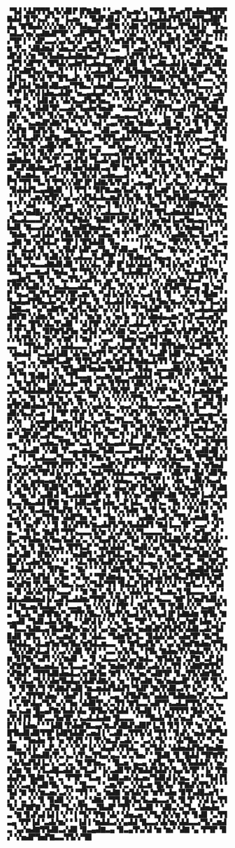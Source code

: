 ▝▜▟▝▟▟▜▜▜▄▜▞▟▊▛▐▛▇▟▇▝▝▃▅▞▚▃▅▞▄▝▜▜▙▝▛▃▅▜▚▟▅▟█▜▜▛▇▟▟▝▊▜▚▃▛▝▅▝▐▃▅▞▝▝█▟▛▟▊▟▝▞▚▟▃▟▐▃▟▟▟▜▜▞▟▞▜▜▄▟█▛▐▟▄▝▇▜▙▟▞▞▞▞▆▞▞▞▜▟▄▃▛▃▟▛▇▝▞▟▇▝▅▜▜▟▉▟▃▞▛▜▟▟▐▞▝▜▚▃▚▟▃▞▅▞▄▟▇▟▛▜▛▝▃▟▛▜▛▜▃▝▉▝▝▞▟▞▝▞▞▛▐▞▅▝▄▝▄▜▟▜▚▃▜▜▚▞▜▛▐▝▝▟▛▃▃▞▄▞▙▞▟▝▃▟▟▝▊▞▆▜▟▜▞▜▙▝▄▜▄▟▉▜▝▟▆▜▚▟▄▝▝▝▆▝▛▃▝▟█▟▆▟▝▟▅▃▛▃▆▜▅▜▞▞▄▃▝▜▝▃▅▟▚▞▞▝█▝▟▝▅▞▚▜▙▃▞▜▅▟▛▟▝▞▆▝▜▞▙▟▆▃▙▟▇▟▅▃▛▜▃▃▄▃▞▟▜▜▞▟▅▜▃▝▅▝▛▝▃▜▜▞▙▜▅▃▛▜▝▟▛▜▚▝█▜▟▞▄▟▆▜▃▟▅▟▄▞▛▛▐▟▉▝▊▝▃▟▇▃▟▟▐▞▅▟▊▃▞▟▉▟▚▜▚▟▇▜▄▞▙▃▄▜▝▝▐▝▝▞▃▟▃▟█▝▄▜▙▜▅▟▇▞▅▞▄▜▞▟▊▝▊▃▟▜▄▝▆▟▐▜▃▝▜▞▟▝▛▝█▜▃▟▚▝▉▞▜▜▝▟▟▃▃▜▜▝█▝▉▟▊▞▛▜▄▜▟▞▛▃▃▝▛▞▟▛▐▟▟▝▆▟▊▟█▃▄▞▜▜▙▃▚▟▅▟▊▃▃▞▄▞▞▟▟▃▃▝▝▟▃▜▛▝▜▃▃▃▚▞▜▜▝▛▐▞▛▟▐▟▅▃▟▟▛▝▅▃▄▟▄▟▚▞▆▝▇▜▝▞▟▞▜▜▛▜▙▞▄▜▜▞▅▝▞▃▟▞▄▟▆▝▚▝▐▟▊▟▚▝▟▞▙▃▟▜▅▜▅▃▝▝▝▞▛▃▚▟▛▞▅▞▝▞▅▝▞▃▛▜▛▃▆▜▝▝▊▞▙▝▟▟▊▜▛▃▃▟▞▜▄▟▅▜▅▟▛▝▚▟▟▃▛▃▝▟▜▜▜▃▃▟▐▜▜▃▜▟█▃▆▟▉▞▃▝▉▜▞▝▊▞▅▝▛▟▄▞▙▝▆▟▛▃▅▃▄▃▄▜▝▞▝▝▐▃▝▟▊▃▝▟▅▜▄▝▆▟▛▞▃▝▚▃▅▟▛▟▇▞▜▝▚▝▟▝▅▟▝▃▄▞▛▟▆▝▆▟█▞▃▟▉▝▅▝▟▝▊▝█▝▆▟▚▞▙▛▇▝▜▟▜▞▙▝▝▟▇▃▙▃▄▝▝▟▊▃▄▝▜▟█▟▃▃▄▞▄▜▛▜▞▃▆▟▊▝▃▟▚▜▞▃▙▜▃▟▛▞▅▛▇▃▄▞▜▞▚▃▞▜▟▜▜▃▟▟▞▞▞▜▙▃▜▞▆▝▛▞▛▞▄▃▄▃▛▝▊▞▃▛▇▞▙▝▃▟█▞▟▜▅▝▛▞▝▃▃▝▚▟▜▞▄▃▞▝▞▝▟▃▚▟▝▜▜▝▞▝▃▃▞▜▃▃▅▝▐▞▟▝▉▞▛▃▞▃▃▜▜▛▐▃▛▃▃▃▄▜▛▟▚▞▅▜▛▟▃▜▞▝▊▝▝▞▙▃▞▟▜▞▆▟▇▟▅▝▟▞▜▞▛▝▃▞▟▜▟▝▜▃▟▞▄▟▐▜▜▝█▟▝▟▟▃▅▝▊▞▙▜▚▃▞▝▛▜▚▟▛▃▛▟█▟▆▃▆▜▚▟▊▟▅▜▟▟▊▃▄▜▛▝▆▞▛▝▄▝▟▝▊▝▊▞▙▝▝▃▛▝▐▟▅▟▄▝▉▃▆▟▃▝▛▃▞▝▞▝▇▝▉▞▟▝▄▟▅▃▃▟▝▝▞▜▟▝▚▜▞▝▅▝▉▞▜▃▆▟▃▜▛▜▝▜▜▝▜▃▜▝▛▜▞▞▟▛▐▛▐▟▇▞▙▜▚▟▝▃▅▃▄▛▐▝▃▞▙▃▞▞▝▞▜▞▙▃▃▝▉▟▟▟▜▃▄▟█▟▊▝▐▝▛▜▝▝▉▛▇▃▆▞▙▟▚▝▝▛▐▃▆▛▐▃▜▞▄▟▃▟▃▞▟▜▝▝▐▞▝▃▆▞▆▜▛▞▄▞▃▞▟▜▟▃▙▃▆▟▚▜▄▜▙▝▉▞▜▝▆▟▜▟▉▃▞▝▅▜▛▞▚▜▝▞▝▟▟▝▝▝▜▞▄▟▅▝▝▞▙▞▄▃▜▝▉▞▞▞▞▝▚▜▅▞▜▝▝▟▞▟█▛▇▟▞▟▅▃▝▃▆▞▅▟█▞▃▞▆▜▚▟▄▜▞▟▝▞▃▟▃▃▙▃▚▛▐▞▆▝█▜▃▟▆▟▟▟▐▃▚▜▚▜▄▞▙▃▟▃▃▃▛▟▝▞▙▜▄▛▇▟▞▝▇▟▉▛▐▟▛▟▟▝▐▞▄▞▆▟▐▃▅▜▅▃▄▃▜▃▙▞▙▟▊▝▇▃▃▟▚▞▄▞▄▝▅▟▇▜▅▟▅▃▝▃▝▞▄▜▛▞▞▛▇▝▅▝▊▞▆▟▅▟▐▝▝▝▟▝▇▟▅▝▃▟▐▟▟▝▐▜▙▜▙▜▛▞▚▟▅▞▜▝▛▝▝▃▟▞▝▝▞▞▄▟▇▞▙▃▜▃▅▜▝▃▃▟▇▝▇▝▅▜▟▃▛▝▜▛▐▝█▜▟▟▊▝▉▃▝▝▝▝▐▝▞▝▅▃▝▜▛▞▛▞▅▝▇▞▝▃▅▃▛▝▟▃▟▝▊▝▄▝▄▜▙▛▐▟▛▃▞▜▄▝▛▟▉▃▅▝▐▜▚▃▞▝▇▞▅▞▄▝▚▞▃▜▃▝▊▜▃▜▟▞▟▝▊▟▊▞▟▞▃▟▃▃▜▃▛▜▛▝▐▝▉▟▆▃▞▜▄▃▄▝▃▝▝▃▝▃▅▝▛▝▜▟▟▜▄▞▅▃▃▟▇▟▊▟▉▝▐▞▞▟▃▝▟▛▐▛▐▟▞▟▟▟▝▝▊▟▐▞▅▜▞▝▐▟▝▝▐▝▜▟▄▝▃▃▆▃▟▝▆▟▄▝▛▝▜▜▞▞▟▞▃▞▜▃▙▟█▃▛▞▞▃▝▞▞▝▆▃▙▟▞▛▇▝▃▃▄▟▆▜▃▝▉▝▅▝▚▃▜▜▞▃▟▜▃▝▄▞▅▝▞▝▞▝▐▝▄▞▝▟▄▞▆▞▟▃▛▝▐▝▃▜▚▜▛▞▙▟▊▞▝▞▅▃▙▃▃▟▟▃▝▝▟▜▃▝▛▞▙▝▟▞▝▞▞▟▜▟▛▜▟▃▄▝█▝▅▟▛▝▅▃▞▜▄▜▜▃▛▜▚▜▛▃▆▞▙▝▚▟▐▞▅▜▞▃▚▃▟▝▊▝█▝▝▃▛▃▜▝█▟▆▝▝▜▄▟▄▟▜▜▙▃▙▞▚▞▟▛▐▟▃▝▊▝▟▃▟▟▐▞▅▃▚▝▊▜▅▞▆▃▞▞▆▞▅▞▜▃▞▟▐▟▇▃▄▝▚▞▚▟▇▜▅▝▅▜▃▜▟▞▚▞▞▟▐▝▝▜▝▜▟▟▛▝▉▞▝▝▅▝▃▟▄▟▃▟▟▟▇▛▇▝▞▟▆▞▙▝▝▃▜▟▝▝▆▞▆▝▄▝▅▞▙▝▚▜▞▟▆▟▄▃▆▞▚▞▛▃▟▃▅▜▞▟▝▟▃▝█▜▞▟▃▜▚▟▉▝▝▟▐▜▛▝▞▟▞▃▛▃▟▟▃▞▛▞▃▞▆▝▐▝▚▝▆▝▞▛▐▜▜▝▛▝▅▜▃▝▉▛▇▜▟▜▅▝▆▜▟▝▅▜▞▟▇▝▅▞▃▞▃▜▃▟▇▞▅▜▟▜▛▞▙▟▞▜▞▞▙▜▜▞▞▝▇▞▚▞▆▛▐▝▆▟▝▝▃▃▞▝▜▟▅▞▅▟▜▜▝▟▄▝▞▝▊▞▄▟▜▞▆▝▞▃▃▝▝▜▜▟▄▜▝▃▚▟▟▃▃▃▚▝▝▟▚▃▞▟▄▟▚▞▙▝▜▝█▜▜▟▆▞▟▃▛▜▛▝▛▞▝▟▅▟▟▝▚▃▙▟▐▟▉▝▟▞▅▞▆▜▜▝▚▞▚▞▙▝▉▝▟▃▟▛▐▟█▝▅▟▃▝▃▟▝▞▛▃▝▃▄▝▃▝▅▟▇▜▃▟▛▝▊▜▜▃▛▃▆▞▆▜▃▛▇▟▆▃▙▜▜▝▟▃▞▞▄▝█▟▇▞▆▝▜▞▄▞▝▝▞▝▚▝▅▝▇▜▄▟▉▜▅▟▆▝▇▟▉▃▙▝▉▟▄▝▃▃▃▟█▞▟▞▞▟▆▝▟▝▉▞▜▝▜▝▉▟█▟▝▞▅▝▜▜▃▃▄▝▄▃▆▞▄▞▝▃▟▟▟▟▝▜▃▟▊▞▚▜▝▃▝▞▙▟▟▃▃▝▇▝▆▜▞▝▐▟▊▞▙▟▅▝▜▜▝▃▙▝▊▜▜▜▝▟█▞▟▝▞▃▝▝▐▞▃▝▛▟▉▞▛▝▅▃▙▞▜▟▟▟▇▟▛▟▟▃▞▃▟▞▙▃▛▞▚▜▙▜▛▃▛▃▚▞▟▜▛▝▆▞▚▟▐▃▆▟▇▟▛▞▄▝▃▝▇▝▄▝▟▝▆▝▄▝▇▃▝▜▚▝▅▝▞▞▞▞▛▜▅▝▞▃▃▜▟▃▚▝▝▃▞▜▟▝▉▟▆▜▛▟▉▟▅▟▞▜▜▞▛▝▃▜▝▞▄▟▞▟▃▝▄▃▞▝▟▟▄▃▞▃▄▃▅▞▚▝▉▃▛▜▄▜▝▟▉▞▙▃▛▃▅▝▐▝▜▛▐▜▚▛▐▞▚▞▆▃▝▝▞▟▜▞▝▟▆▝▞▟▜▞▜▞▄▜▃▃▄▃▛▃▛▞▅▝▝▞▄▟▄▟▊▃▅▃▜▟▚▃▚▃▅▜▄▜▜▃▃▜▅▝▞▞▆▞▅▞▞▝▉▃▆▜▄▜▃▝▆▃▞▞▄▃▛▞▆▛▐▟▜▞▟▝▐▟▃▜▚▝▅▃▄▝▉▝▚▟▜▝▛▟▆▞▄▟▞▛▐▃▆▟▃▞▛▟▇▝▚▟▛▟▛▃▟▜▄▃▝▝▊▜▟▝▐▜▚▞▜▃▜▝▐▟▝▟▉▃▜▜▞▝▄▝▅▝▆▃▚▃▛▞▃▃▄▝▚▜▝▝▄▟▅▃▜▜▙▞▚▃▙▝▄▞▙▃▄▟▞▟▃▃▛▃▛▝▅▞▛▃▝▝▛▟▝▜▞▜▛▜▝▝▚▟▃▟▊▝▞▟▊▝▛▃▄▃▆▟▃▞▜▟▊▃▃▃▛▜▟▝▚▞▚▝▇▝▇▞▅▝▄▟▉▟█▝▞▃▛▝▐▝▜▃▟▃▃▞▜▃▃▜▃▜▝▛▇▞▅▝▃▝▄▃▆▟▟▟▞▃▄▜▟▃▄▜▙▝▛▜▅▜▟▟▃▜▄▃▞▃▙▞▜▜▛▟▜▜▚▝▇▝▃▃▆▟▛▞▚▛▐▞▝▜▞▝▞▟▚▛▇▃▃▝▇▝▆▜▅▟▛▃▞▟▞▜▞▜▛▟▐▞▄▞▃▟▅▝▆▟▞▜▜▟▟▃▅▃▅▞▃▃▅▝▝▟█▞▛▝█▟▝▟▉▜▅▟▝▟▚▝▄▟▄▃▄▞▛▟▝▟▄▝▆▝▄▟▚▝▟▟▄▃▝▃▜▜▞▛▐▝▝▟▅▝▐▟▉▞▙▃▟▝▊▝▄▜▙▜▞▝▉▟▉▜▄▜▝▜▚▞▟▜▟▞▝▟▄▞▟▛▐▜▄▜▟▟▚▝▟▞▆▃▙▜▝▝▊▟▇▝▞▜▅▝▟▝▄▟▊▟▝▜▃▟▟▟▆▜▛▝▅▝▉▝▛▞▅▞▚▟█▜▚▟▇▝▜▞▆▛▐▃▟▞▄▟▉▃▃▜▙▃▟▟▐▛▇▝▆▝▐▟▉▃▆▛▐▟▅▝▃▛▐▟▃▝▚▜▚▃▝▜▙▝▞▞▞▟▆▝▅▞▄▝▄▜▞▝▉▃▟▃▜▜▄▛▇▝▞▝▆▝▇▝▐▝▛▃▜▟▆▝▇▝█▝▆▝▟▞▝▝▛▟▐▞▝▃▜▝▜▃▞▟▚▝▄▞▜▜▅▝▟▟▛▜▅▝▅▝▝▜▅▝▞▝▝▝▄▟▇▞▃▟▚▞▜▜▞▃▆▟▉▝▉▃▆▝▉▝▅▞▛▝▞▝▊▝▊▞▟▜▜▞▆▃▟▟▜▞▜▞▙▟▟▟▜▝▇▟▐▃▃▜▛▝▃▃▞▝▟▝▅▃▝▝▊▜▄▝▇▟▜▝▜▜▚▃▃▃▜▞▆▝▞▃▛▟▞▞▜▃▃▃▃▜▃▝▝▞▃▝▆▜▄▞▚▝▉▃▞▜▜▟▅▞▙▜▅▞▙▟▚▞▃▝▞▜▄▟▜▞▃▞▜▟▝▞▛▟▐▜▟▟█▞▛▞▙▟▉▞▟▞▝▞▚▝▆▝▊▝▉▞▅▃▙▝█▜▜▃▛▝▚▟▞▟▟▟▝▝▅▟▊▞▄▞▙▝█▝▅▟▃▞▅▝▞▞▄▃▅▟▚▟▉▝▐▛▇▞▞▝▝▝▅▟▇▜▝▃▙▜▜▟▃▜▚▃▜▞▆▞▃▝▊▟▆▝▅▞▜▟▉▞▜▟█▃▛▞▃▟▅▜▟▞▝▝▟▝▝▟▃▜▜▞▙▟▛▞▆▜▛▝▟▃▄▃▜▞▞▜▃▞▜▃▝▜▄▜▛▃▛▟▉▃▙▟▞▝▚▝▉▛▇▃▝▝▇▞▝▝▝▟▝▟▇▜▄▜▟▞▃▝▛▞▃▜▚▜▅▜▄▟█▟▜▟▟▝▃▞▞▞▃▜▟▜▟▝▃▜▅▝▚▞▙▞▝▜▛▟▆▟▄▝▅▝▇▃▜▃▙▜▅▜▙▃▛▛▇▜▜▞▆▛▇▞▅▛▇▝▛▞▜▃▚▜▅▃▚▃▞▞▜▟▞▜▜▝▉▟▃▛▐▟▜▝▛▞▞▟▝▝▆▜▃▞▃▜▚▟▃▝▉▝▟▞▟▞▜▜▚▃▃▞▝▝▇▝▇▝▃▜▞▃▚▝▟▟▞▟▃▝▜▃▆▃▜▝█▃▃▃▝▃▞▝▇▟▃▟▇▟▅▟▐▞▃▟▜▃▟▟▆▞▜▜▛▃▚▜▄▛▐▝▝▃▙▞▙▃▃▝▇▛▐▞▅▟▜▟▊▞▄▟▐▝▇▃▅▞▙▟▄▞▛▝▃▃▄▝▆▝▞▞▟▝▐▜▛▝▃▜▟▝▃▝▉▝▛▟▊▞▞▞▚▃▄▞▛▝▄▝▉▃▙▝▚▟▜▛▇▞▚▞▜▜▚▜▙▃▚▜▅▜▚▜▄▟▝▞▙▜▄▟▐▛▐▟▇▟▆▝█▜▙▝▇▃▄▟▊▝▜▟▊▃▙▞▙▜▄▝▝▟▛▟▐▞▝▞▄▝█▃▝▜▛▝▄▝▃▜▜▞▄▞▆▛▐▟▅▝▞▃▝▜▃▃▜▟▇▃▄▜▙▟▜▛▇▞▅▞▟▝▄▞▅▞▚▟▆▝▅▟▉▟▛▟▜▟▜▞▟▟▊▃▟▞▜▟▉▟▉▝█▜▃▝▞▞▚▃▆▟▚▝▉▝▟▟▃▝▜▟▆▜▞▜▃▝▉▟▟▞▟▞▚▟▅▜▛▝▇▞▜▃▜▜▟▟▃▝▟▃▆▜▅▜▅▜▙▞▆▜▟▃▆▃▃▝▛▝▇▜▄▟▜▞▚▝▄▞▄▜▅▛▇▟▅▞▛▜▄▝█▞▞▟▛▟▃▟▝▞▃▞▞▟▉▝▛▟▝▝▃▃▚▞▙▜▄▝▐▜▙▝▇▟▅▞▛▞▅▟▄▜▚▝▞▝▆▝▊▛▇▞▚▟▜▝▞▞▆▟▊▝▃▝▊▝▟▃▃▞▟▞▄▞▆▟▃▝▇▜▟▞▆▝▃▛▇▝▃▛▐▟▚▛▇▜▄▜▅▃▅▟▃▜▃▜▃▃▅▝▚▜▅▝▆▟▆▞▛▟█▞▃▟▞▞▃▜▜▝▞▟▇▛▇▜▜▞▚▛▇▟▚▝▜▜▜▟▉▟▅▟▃▞▅▜▙▜▅▝▇▜▝▞▅▝▅▞▚▟█▜▛▝▊▃▜▜▞▟▆▜▙▞▙▝▛▟▃▞▜▞▞▟▅▜▙▟▄▞▟▟▛▟▇▞▄▝▅▝▐▜▚▟▇▝▆▞▅▟▄▟▛▝▟▞▛▝█▝▞▝▊▝▊▜▛▞▜▝▛▟▇▟▚▟█▝▆▃▆▟▟▜▟▟▜▝▜▟▛▝▇▞▛▟▉▃▞▛▐▞▚▞▝▞▙▝▃▞▃▜▜▜▛▟▅▞▝▟▅▛▐▝█▃▞▝▝▃▄▝▟▜▙▛▇▞▚▟▟▞▜▟▇▟▅▞▛▃▚▃▃▟▐▝▃▜▛▟▄▞▜▞▚▞▞▜▅▝▟▟▉▜▚▞▃▜▜▝▇▜▃▃▚▟▛▜▚▃▟▃▛▜▜▞▚▃▚▃▅▃▚▃▆▝█▃▄▛▇▞▙▟▞▟▄▝█▜▙▞▅▜▟▟▝▞▙▟█▝▐▝▄▜▜▜▜▝█▟▞▞▚▝▄▞▛▟▐▜▝▜▛▃▃▜▅▜▛▃▚▃▟▃▙▟▆▝█▃▃▃▝▝▝▜▙▟▞▜▚▞▅▃▛▝▚▃▜▟▅▛▐▝▐▟▅▞▝▝▐▟█▝▛▟▅▛▇▃▄▞▆▃▛▟█▟▚▟▉▛▐▃▜▝▊▜▝▞▛▝▆▝▟▝▄▝█▜▙▟▊▟▉▜▜▛▐▟█▜▟▟▛▃▅▟▐▝▃▟▊▃▜▜▜▞▟▝▜▜▝▝▊▟▚▝▅▟▞▜▛▜▟▟▃▝▝▜▅▟▅▝▛▝▅▝▛▟▜▝▐▝▛▞▆▃▛▃▟▞▃▝▃▞▞▜▞▝▝▟▞▜▙▞▞▝▚▝▅▟▉▃▝▟▐▞▝▃▛▃▚▞▝▞▚▛▐▞▝▟▄▟▚▜▜▟▃▝▚▞▜▟▞▝▟▟▅▟▟▜▅▜▅▟▇▃▃▝▜▜▝▟▅▟▉▞▛▃▚▃▚▜▚▃▜▜▄▞▄▃▚▞▃▜▅▞▝▝█▟▊▝▊▝█▟▟▝▜▛▇▜▚▝▟▞▙▟▜▟▐▃▚▝▃▞▃▝▇▝█▜▅▃▝▝█▃▅▝▄▃▄▝▟▜▄▝▛▝▜▞▙▟▟▟▚▝▅▞▛▟▆▝▇▝▚▜▃▟█▃▟▟▚▞▜▃▟▝▐▞▃▟▊▜▚▛▇▟▟▜▟▟▚▜▄▞▙▜▛▝▐▞▝▛▇▟▄▛▇▝█▟▇▝▅▝▃▝▛▜▛▝▜▃▅▝▐▟▉▃▆▞▟▃▅▞▜▟▊▟▐▞▅▃▝▟▝▝▜▟▐▜▟▞▞▃▄▜▚▟▊▜▙▝▄▃▝▝█▃▃▝▝▃▆▞▛▃▝▞▟▃▆▝█▞▙▞▝▛▇▟▚▜▜▞▞▝▝▜▟▝▇▝▛▞▆▃▅▞▃▞▞▝▜▜▝▝▄▝▆▟▇▝▅▜▟▞▆▝▆▜▚▟▅▝▉▜▚▟█▃▅▜▝▞▚▝▃▝▞▝▊▝▉▟▉▝▞▝▄▞▝▟▇▞▝▜▜▝█▞▙▞▙▃▆▃▃▞▙▝█▝▛▝▞▟▐▃▜▜▜▞▃▛▇▛▇▝▃▛▇▝▜▃▚▜▜▃▃▜▙▟▛▝▜▜▝▃▙▟▉▝▝▟▉▃▚▞▜▃▝▟▅▟▅▝▃▝▇▝▊▟▚▟▐▟▐▝▞▝▐▝▜▞▝▛▇▝▟▞▝▟▅▃▅▝▞▜▄▜▞▞▆▝▛▝▊▟▊▝▃▜▜▃▄▝▛▛▐▟▝▃▟▞▆▞▝▝▐▟▐▝▆▟▟▃▞▞▄▟▟▝█▃▃▞▟▞▆▞▟▟▃▃▞▜▞▃▆▟▃▝▄▞▅▟▇▜▜▟▉▃▞▟▉▝▉▃▄▟▇▃▄▝▉▃▄▜▚▞▟▝▆▝▆▞▝▟▇▝▄▝▛▜▛▝▉▞▝▞▅▟▛▜▅▛▇▃▃▜▜▞▞▜▉
